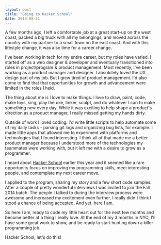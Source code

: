 ```yaml
---
layout: post
title: "Going to Hacker School"
date: 2014-08-31
---
```


A few months ago, I left a comfortable job at a great start-up on the west coast,
packed a big truck with all my belongings, and moved across the country with my
partner to a small town on the east coast. And with this lifestyle change, it
was also time for a career change.

I've been working in tech for my entire career, but my roles have varied. I
started off as a web designer &amp; developer and eventually transitioned into
roles in project/program &amp; product management. Most recently, I've been
working as a product manager and designer.  I absolutely loved the
UX design part of my job. But I grew tired of product management.
I'd also come to find that that opportunities for growth and
advancement were limited in the roles I held.

The thing about me is I love to make things. I love to draw, paint, code, make
toys, sing, play the uke, tinker, sculpt, and do whatever I can to make
something new every day. While it was exciting to help shape a product's
direction as a product manager, I really missed getting my hands dirty.

Outside of work I loved coding. I'd write little scripts to help automate some
of my daily tasks - parsing git logs and organizing bug lists, for example. I made
little apps that allowed me to experiment with platforms and technologies that
I found interesting. I think all of that made me a better product manager
because I understood more of the technologies my teammates were working with, but
it left me with a desire to grow as a programmer.

I heard about [Hacker School](http://hackerschool.com/) earlier this year and it seemed like a rare
opportunity focus on improving my programming skills, meet interesting people, and
contemplate my next career move.

I applied to the program, sharing my story and a few short code samples. After a
couple of pretty wonderful interviews I was invited to join the Fall 2014
batch. The people I talked to during the interview process were awesome and
increased my excitement even further. I really  didn't think I stood a chance
of being accepted. And yet, here I am.

So here I am, ready to code my little heart out for
the next few months and become better at a thing I really love. At the end of
my 3 months in NYC, I'll have some great work to show, and be ready to start
hunting down a killer programming job.

Hacker School, let's do this!
